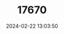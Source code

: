 ---
title: "17670"
category: "Pleurobema rubrum"
draft: false
date: 2024-02-22 13:03:50
languages:
  English: ["Pyramid Pigtoe"]
---